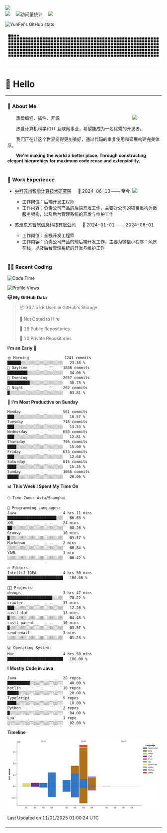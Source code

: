   <!-- dynamic typing effect 动态打字效果 -->
  <div>
    <a href="http://yunfei.plus">
      <img src="https://readme-typing-svg.demolab.com?font=Fira+Code&pause=1000&width=435&lines=console.log(%22Hello%2C%20World%22);祝您今天愉快!&center=true&size=27" />
    </a>
  </div>

  <div>
    <a href="http://yunfei.plus/"><img src="https://img.shields.io/badge/Website-博客-8c36db" /></a>&emsp;
    <!-- visitor -->
    <img src="https://komarev.com/ghpvc/?username=yunfeidog&label=Views&color=orange&style=flat" alt="访问量统计" />&emsp;
    <!-- wakatime -->    
    <a href="https://wakatime.com/@yunfeidog"><img src="https://wakatime.com/badge/user/42d0678c-368b-448b-9a77-5d21c5b55352.svg" /></a>
  </div>

![YunFei's GitHub stats](https://github-readme-stats.vercel.app/api?username=yunfeidog)

![snake](./dist/github-contribution-grid-snake.svg)

#  🙋 Hello

<table>


<tr><td>

### 🤺 About Me

<img align="right" width="88" src="https://cdn.jsdelivr.net/gh/yunfeidog/yunfeidog/assets/images/jobs.png" />

<p>&emsp;&emsp;热爱编程、插件、开源</p>
<p>&emsp;&emsp;热爱计算机科学和 IT 互联网事业，希望能成为一名优秀的开发者。</p>
<p>&emsp;&emsp;我们正在让这个世界变得更加美好，通过代码的重复使用和延展构建完美体系。</p>
<p>&emsp;&emsp;<strong>We're making the world a better place. Through constructing elegant hierarchies for maximum code reuse and extensibility.</strong></p>

</td></tr> 

<tr><td>

### 🏢 Work Experience

<img align="right" width="88" src="https://cdn.jsdelivr.net/gh/yunfeidog/yunfeidog/assets/images/yuanze.png" />

- [中科苏州智能计算技术研究院](http://iict.ac.cn/sy) &emsp; 📌 2024-06-13 —— 至今

  - 工作岗位：后端开发工程师
  - 工作内容：负责公司产品的后端开发工作，主要对公司的项目重构为微服务架构，以及后台管理系统的开发与维护工作

- [苏州东方智旅信息科技有限公司](http://www.leyoobao.com/) &emsp; 📌 2024-01-01 —— 2024-06-01

    - 工作岗位：全栈开发工程师
    - 工作内容：负责公司产品的前后端开发工作，主要为微信小程序：风景在线、以及后台管理系统的开发与维护工作


</td></tr>

<tr><td>

### 👩‍💻 Recent Coding
<!--START_SECTION:waka-->
![Code Time](http://img.shields.io/badge/Code%20Time-2%2C233%20hrs%208%20mins-blue)

![Profile Views](http://img.shields.io/badge/Profile%20Views-0-blue)

**🐱 My GitHub Data** 

> 📦 307.5 kB Used in GitHub's Storage 
 > 
> 🚫 Not Opted to Hire
 > 
> 📜 19 Public Repositories 
 > 
> 🔑 10 Private Repositories 
 > 
**I'm an Early 🐤** 

```text
🌞 Morning                1241 commits        ██████░░░░░░░░░░░░░░░░░░░   23.38 % 
🌆 Daytime                1808 commits        █████████░░░░░░░░░░░░░░░░   34.06 % 
🌃 Evening                2057 commits        ██████████░░░░░░░░░░░░░░░   38.75 % 
🌙 Night                  202 commits         █░░░░░░░░░░░░░░░░░░░░░░░░   03.81 % 
```
📅 **I'm Most Productive on Sunday** 

```text
Monday                   561 commits         ███░░░░░░░░░░░░░░░░░░░░░░   10.57 % 
Tuesday                  718 commits         ███░░░░░░░░░░░░░░░░░░░░░░   13.53 % 
Wednesday                680 commits         ███░░░░░░░░░░░░░░░░░░░░░░   12.81 % 
Thursday                 796 commits         ████░░░░░░░░░░░░░░░░░░░░░   15.00 % 
Friday                   673 commits         ███░░░░░░░░░░░░░░░░░░░░░░   12.68 % 
Saturday                 815 commits         ████░░░░░░░░░░░░░░░░░░░░░   15.35 % 
Sunday                   1065 commits        █████░░░░░░░░░░░░░░░░░░░░   20.06 % 
```


📊 **This Week I Spent My Time On** 

```text
🕑︎ Time Zone: Asia/Shanghai

💬 Programming Languages: 
Java                     4 hrs 11 mins       ██████████████████████░░░   86.63 % 
XML                      24 mins             ██░░░░░░░░░░░░░░░░░░░░░░░   08.28 % 
Groovy                   10 mins             █░░░░░░░░░░░░░░░░░░░░░░░░   03.57 % 
Markdown                 2 mins              ░░░░░░░░░░░░░░░░░░░░░░░░░   00.84 % 
YAML                     1 min               ░░░░░░░░░░░░░░░░░░░░░░░░░   00.42 % 

🔥 Editors: 
IntelliJ IDEA            4 hrs 50 mins       █████████████████████████   100.00 % 

🐱‍💻 Projects: 
devops                   3 hrs 47 mins       ████████████████████░░░░░   78.22 % 
crawler                  35 mins             ███░░░░░░░░░░░░░░░░░░░░░░   12.28 % 
casll-did                13 mins             █░░░░░░░░░░░░░░░░░░░░░░░░   04.48 % 
casll-parent             10 mins             █░░░░░░░░░░░░░░░░░░░░░░░░   03.57 % 
send-email               3 mins              ░░░░░░░░░░░░░░░░░░░░░░░░░   01.23 % 

💻 Operating System: 
Mac                      4 hrs 50 mins       █████████████████████████   100.00 % 
```

**I Mostly Code in Java** 

```text
Java                     20 repos            ██████████░░░░░░░░░░░░░░░   40.00 % 
Kotlin                   10 repos            █████░░░░░░░░░░░░░░░░░░░░   20.00 % 
TypeScript               9 repos             ████░░░░░░░░░░░░░░░░░░░░░   18.00 % 
Python                   2 repos             █░░░░░░░░░░░░░░░░░░░░░░░░   04.00 % 
Lua                      1 repo              ░░░░░░░░░░░░░░░░░░░░░░░░░   02.00 % 
```



**Timeline**

![Lines of Code chart](https://raw.githubusercontent.com/yunfeidog/yunfeidog/main/assets/bar_graph.png)


 Last Updated on 11/01/2025 01:00:24 UTC
<!--END_SECTION:waka-->

</td></tr>




<tr><td>


